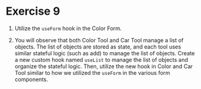 # Exercise 9

1. Utilize the `useForm` hook in the Color Form.

2. You will observe that both Color Tool and Car Tool manage a list of objects. The list of objects are stored as state, and each tool uses similar stateful logic (such as add) to manage the list of objects. Create a new custom hook named `useList` to manage the list of objects and organize the stateful logic. Then, utilize the new hook in Color and Car Tool similar to how we utilized the `useForm` in the various form components.